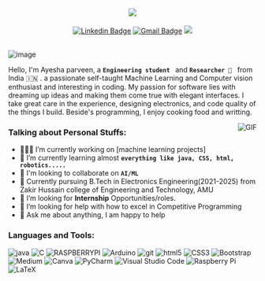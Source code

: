 <!--# Hey <img src="https://media.giphy.com/media/hvRJCLFzcasrR4ia7z/giphy.gif" width="40px">, I'm [Ayesha!](https://github.com/ayesha8) -->
<h1 align="center">
  <a href="https://git.io/typing-svg">
    <img src="https://readme-typing-svg.herokuapp.com/?lines=Hii,+There!+👋;This+side+Ayesha+Parveen;Fascinsting+to+meet+you!&center=true&size=31">
  </a>
</h1>


<div align="center">
  
[![Linkedin Badge](https://img.shields.io/badge/-ayeshaparveen-blue?style=flat&logo=Linkedin&logoColor=white&link=https://www.linkedin.com/in/ayesha-parveen-6620411bb/)](https://www.linkedin.com/in/ayesha-parveen-6620411bb/)
[![Gmail Badge](https://img.shields.io/badge/-ayeshaparveen111-c14438?style=flat&logo=Gmail&logoColor=white&link=mailto:aparveen111@myamu.ac.in)](mailto:aparveen111@myamu.ac.in)
![](https://komarev.com/ghpvc/?username=ayeshaparveen&style=flat&color=828bed)

</div>
<br>
<img align="center" alt="image" src="https://raw.githubusercontent.com/aparveen8/aparveen8/main/header1.png" />


Hello, I'm Ayesha parveen, a **`Engineering student `** and **`Researcher 🔭 `** from India 🇮🇳 . a passionate self-taught Machine Learning and Computer vision enthusiast and interesting in coding. My passion for software lies with dreaming up ideas and making them come true with elegant interfaces. I take great care in the experience, designing electronics, and code quality of the things I build. Beside's programming, I enjoy cooking food and writting.


  <img align="right" alt="GIF" src="https://media.giphy.com/media/836HiJc7pgzy8iNXCn/giphy.gif" />
  
### **Talking about Personal Stuffs:**

- 👨🏽‍💻 I’m currently working on [machine learning projects]
- 🌱 I’m currently learning almost **`everything like java, CSS, html, robotics.....`**
- 👯 I'm looking to collaborate on **`AI/ML`**
- 👷 Currently pursuing B.Tech in Electronics Engineering(2021-2025) from Zakir Hussain college of Engineering and Technology, AMU
- 💼 I’m looking for **Internship** Opportunities/roles.
- 🤔 I’m looking for help with how to excel in Competitive Programming
- 💬 Ask me about anything, I am happy to help

### **Languages and Tools:**  

<p>
  <img alt="java" src="https://img.shields.io/badge/java-%230db7ed.svg?style=for-the-badge&logo=java&logoColor=white" />
  <img alt="C" src="https://img.shields.io/badge/C-red.svg?style=for-the-badge&logo=C&logoColor=white" />
  <img alt="RASPBERRYPI" src="https://camo.githubusercontent.com/5a19333ccd9cc87637214d3a5c251c8fa43bf4e18ae84b1b4f78d150350a64c9/68747470733a2f2f696d672e736869656c64732e696f2f62616467652f2d52617370626572727950692d4335314134413f7374796c653d666f722d7468652d6261646765266c6f676f3d5261737062657272792d5069" />
  <img alt="Arduino" src="https://img.shields.io/badge/-Arduino-00979D?style=for-the-badge&logo=Arduino&logoColor=white" />
  <img alt="git" src="https://img.shields.io/badge/git-%23F05033.svg?style=for-the-badge&logo=git&logoColor=white" />
  <img alt="html5" src="https://img.shields.io/badge/html5-%23E34F26.svg?style=for-the-badge&logo=html5&logoColor=white" />
  <img alt="CSS3" src="https://img.shields.io/badge/css3-%231572B6.svg?style=for-the-badge&logo=css3&logoColor=white" />
  <img alt="Bootstrap" src="https://img.shields.io/badge/bootstrap-%23563D7C.svg?style=for-the-badge&logo=bootstrap&logoColor=white" />
   <img alt="Medium" src="https://img.shields.io/badge/Medium-12100E?style=for-the-badge&logo=medium&logoColor=white" />
  <img alt="Canva" src="https://img.shields.io/badge/Canva-%2300C4CC.svg?style=for-the-badge&logo=Canva&logoColor=white" />
  <img alt="PyCharm" src="https://img.shields.io/badge/pycharm-143?style=for-the-badge&logo=pycharm&logoColor=black&color=black&labelColor=green" />
   <img alt="Visual Studio Code" src="https://img.shields.io/badge/VisualStudioCode-0078d7.svg?style=for-the-badge&logo=visual-studio-code&logoColor=white" />
  <img alt="Raspberry Pi" src="https://img.shields.io/badge/-RaspberryPi-C51A4A?style=for-the-badge&logo=Raspberry-Pi" />
  <img alt="LaTeX" src="https://img.shields.io/badge/latex-%23008080.svg?style=for-the-badge&logo=latex&logoColor=white" />
</p>

